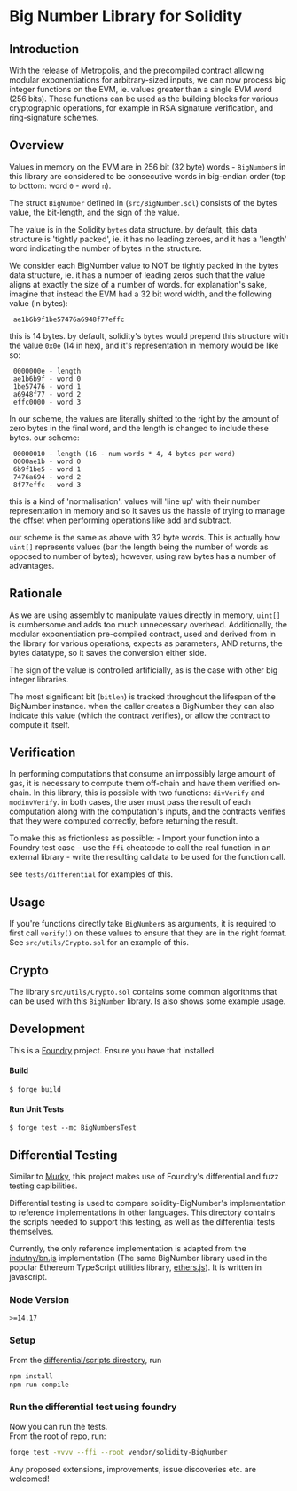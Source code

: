 ﻿# Big Number Library for Solidity

## Introduction

With the release of Metropolis, and the precompiled contract allowing modular exponentiations for arbitrary-sized inputs, we can now process big integer functions on the EVM, ie. values greater than a single EVM word (256 bits). These functions can be used as the building blocks for various cryptographic operations, for example in RSA signature verification, and ring-signature schemes.

## Overview

Values in memory on the EVM are in 256 bit (32 byte) words - `BigNumber`s in this library are considered to be consecutive words in big-endian order (top to bottom: word `0` - word `n`).

The struct `BigNumber` defined in (`src/BigNumber.sol`) consists of the bytes value, the bit-length, and the sign of the value.

The value is in the Solidity `bytes` data structure. by default, this data structure is 'tightly packed', ie. it has no leading zeroes, and it has a 'length' word indicating the number of bytes in the structure.

We consider each BigNumber value to NOT be tightly packed in the bytes data structure, ie. it has a number of leading zeros such that the value aligns at exactly the size of a number of words.
for explanation's sake, imagine that instead the EVM had a 32 bit word width, and the following value (in bytes):

     ae1b6b9f1be57476a6948f77effc

this is 14 bytes. by default, solidity's `bytes` would prepend this structure with the value `0x0e` (14 in hex), and it's representation in memory would be like so:

     0000000e - length
     ae1b6b9f - word 0
     1be57476 - word 1
     a6948f77 - word 2
     effc0000 - word 3

In our scheme, the values are literally shifted to the right by the amount of zero bytes in the final word, and the length is changed to include these bytes.
our scheme:

     00000010 - length (16 - num words * 4, 4 bytes per word)
     0000ae1b - word 0
     6b9f1be5 - word 1
     7476a694 - word 2
     8f77effc - word 3

this is a kind of 'normalisation'. values will 'line up' with their number representation in memory and so it saves us the hassle of trying to manage the offset when performing operations like add and subtract.

our scheme is the same as above with 32 byte words. This is actually how `uint[]` represents values (bar the length being the number of words as opposed to number of bytes); however, using raw bytes has a number of advantages.

## Rationale

As we are using assembly to manipulate values directly in memory, `uint[]` is cumbersome and adds too much unnecessary overhead.
Additionally, the modular exponentiation pre-compiled contract, used and derived from in the library for various operations, expects as parameters, AND returns, the bytes datatype, so it saves the conversion either side.

The sign of the value is controlled artificially, as is the case with other big integer libraries.

The most significant bit (`bitlen`) is tracked throughout the lifespan of the BigNumber instance. when the caller creates a BigNumber they can also indicate this value (which the contract verifies), or allow the contract to compute it itself.

## Verification

In performing computations that consume an impossibly large amount of gas, it is necessary to compute them off-chain and have them verified on-chain. In this library, this is possible with two functions: `divVerify` and `modinvVerify`. in both cases, the user must pass the result of each computation along with the computation's inputs, and the contracts verifies that they were computed correctly, before returning the result.

To make this as frictionless as possible: - Import your function into a Foundry test case - use the `ffi` cheatcode to call the real function in an external library - write the resulting calldata to be used for the function call.

see `tests/differential` for examples of this.

## Usage

If you're functions directly take `BigNumber`s as arguments, it is required to first call `verify()` on these values to ensure that they are in the right format. See `src/utils/Crypto.sol` for an example of this.

## Crypto

The library `src/utils/Crypto.sol` contains some common algorithms that can be used with this `BigNumber` library. Is also shows some example usage.

## Development

This is a [Foundry](https://github.com/foundry-rs/foundry/) project. Ensure you have that installed.

#### Build

```
$ forge build
```

#### Run Unit Tests

```
$ forge test --mc BigNumbersTest
```

## Differential Testing

Similar to [Murky](https://github.com/dmfxyz/murky/), this project makes use of Foundry's differential and fuzz testing capibilities.

Differential testing is used to compare solidity-BigNumber's implementation to reference implementations in other languages. This directory contains the scripts needed to support this testing, as well as the differential tests themselves.

Currently, the only reference implementation is adapted from the [indutny/bn.js](https://github.com/indutny/bn.js/) implementation (The same BigNumber library used in the popular Ethereum TypeScript utilities library, [ethers.js](https://docs.ethers.io/v5/)). It is written in javascript.

### Node Version

`>=14.17`

### Setup

From the [differential/scripts directory](./differential/scripts/), run

```sh
npm install
npm run compile
```

### Run the differential test using foundry

Now you can run the tests.  
From the root of repo, run:

```sh
forge test -vvvv --ffi --root vendor/solidity-BigNumber
```

Any proposed extensions, improvements, issue discoveries etc. are welcomed!
